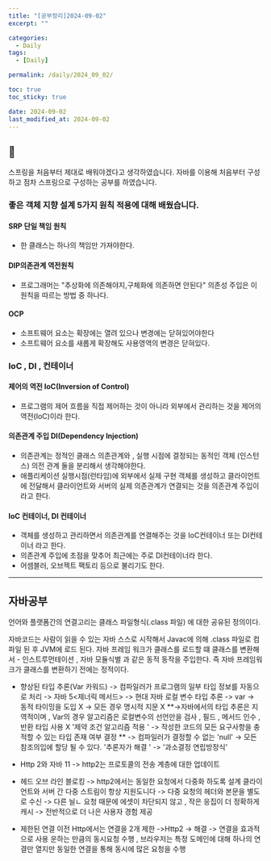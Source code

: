 ```yaml
---
title: "[공부정리]2024-09-02"
excerpt: ""

categories:
  - Daily
tags:
  - [Daily]

permalink: /daily/2024_09_02/

toc: true
toc_sticky: true

date: 2024-09-02
last_modified_at: 2024-09-02
---
```


## 🦥
스프링을 처음부터 제대로 배워야겠다고 생각하였습니다. 자바를 이용해 처음부터 구성하고 점차 스프링으로 구성하는 공부를 하였습니다.

### 좋은 객체 지향 설계 5가지 원칙 적용에 대해 배웠습니다.
#### SRP 단일 책임 원칙
- 한 클래스는 하나의 책임만 가져야한다.

#### DIP의존관계 역전원칙
- 프로그래머는 "추상화에 의존해야지,구체화에 의존하면 안된다" 의존성 주입은 이원칙을 따르는 방법 중 하나다.

#### OCP
- 소프트웨어 요소는 확장에는 열려 있으나 변경에는 닫혀있어야한다
- 소프트웨어 요소를 새롭게 확장해도 사용영역의 변경은 닫혀있다.

### IoC , DI , 컨테이너
#### 제어의 역전 IoC(Inversion of Control)
- 프로그램의 제어 흐름을 직접 제어하는 것이 아니라 외부에서 관리하는 것을 제어의 역전(IoC)이라 한다.

#### 의존관계 주입 DI(Dependency Injection)
- 의존관계는 정적인 클래스 의존관계와 , 실행 시점에 결정되는 동적인 객체 (인스턴스) 의전 관계 둘을 분리해서 생각해야한다.
- 애플리케이션 실행시점(런타임)에 외부에서 실제 구현 객체를 생성하고 클라이언트에 전달해서 클라이언트와 서버의 실제 의존관계가 연결되는 것을 의존관계 주입이라고 한다.

#### IoC 컨테이너, DI 컨테이너
- 객체를 생성하고 관리하면서 의존관계를 연결해주는 것을 IoC컨테이너 또는 DI컨테이너 라고 한다.
- 의존관계 주입에 초점을 맞추어 최근에는 주로 DI컨테이너라 한다.
- 어셈블러, 오브젝트 팩토리 등으로 불리기도 한다.

--------

## 자바공부

언어와 플랫폼간의 연결고리는 클래스 파일형식(.class 파일) 에 대한 공유된 정의이다.

자바코드는 사람이 읽을 수 있는 자바 스스로 시작해서 Javac에 의해 .class 파일로 컴파일 된 후 JVM에 로드 된다. 자바 프레임 워크가 클래스를 로드할 떄 클래스를 변환해서  - 인스트루먼테이션 , 자바 모듈식별 과 같은 동적 동작을 주입한다. 즉 자바 프레임워크가 클래스를 변환하기 전에는 정적이다.

- 향상된 타입 추론(Var 카워드)
-> 컴파일러가 프로그램의 일부 타입 정보를 자동으로 처리
-> 자바 5<제너릭 메서드>
-> 현대 자바 로컬 변수 타입 추론 -> var -> 동적 타이밍을 도입 X -> 모든 경우 명시적 지문 X
**->자바에서의 타입 추론은 지역적이며 , Var의 경우 알고리즘은 로컬변수의 선언만을 검사 , 필드 , 메서드 인수 , 반환 타입 사용 X '제약 조건 알고리즘 적용 ' -> 작성한 코드의 모든 요구사항을 충적할 수 있는 타입 존재 여부 결정 **
-> 컴파일러가 결정할 수 없는 'null' -> 모든 참조의입에 할당 될 수 있다. '추론자가 해결 ' -> '과소결정 연립방정식'


- Http 2와 자바 11
  -> http2는 프로토콜의 전송 계층에 대한 업데이트

- 헤드 오브 라인 블로킹
-> http2에서는 동일한 요청에서 다중화 하도록 설계 클라이언트와 서버 간 다중 스트림이 항상 지원도니다 -> 다중 요청의 헤더와 본문을 별도로 수신 -> 다른 늴ㄴ 요청 때문에 에셋이 차단되지 않고 , 작은 응집이 더 정확하게 캐시 -> 전반적으로 더 나은 사용자 경험 제공

- 제한된 연결
이전 Http에서는 연결을 2개 제한
->Http2 -> 해결 -> 연결을 효과적으로 사용 운하는 만큼의 동시요청 수행 , 브라우저는 특정 도메인에 대해 하나의 연결만 열지만 동일한 연결을 통해 동시에 많은 요청을 수행